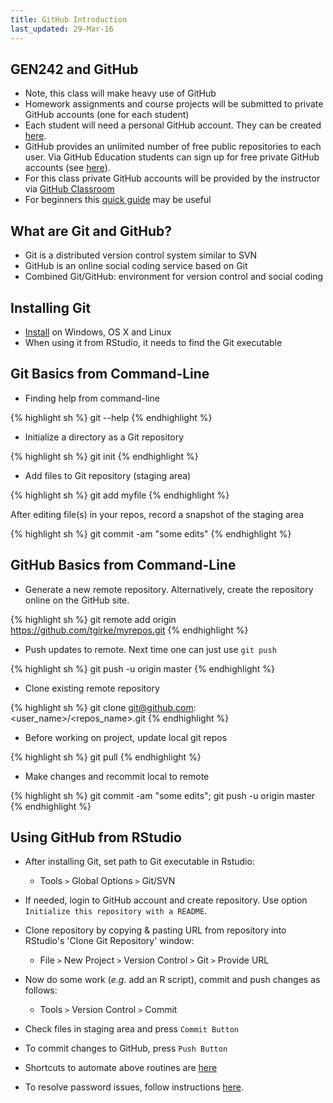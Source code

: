 ```yaml
---
title: GitHub Introduction
last_updated: 29-Mar-16
---
```


## GEN242 and GitHub 

+ Note, this class will make heavy use of GitHub 
+ Homework assignments and course projects will be submitted to private GitHub accounts (one for each student)
+ Each student will need a personal GitHub account. They can be created [here](https://github.com/personal).
+ GitHub provides an unlimited number of free public repositories to each user. Via GitHub Education students can sign up for free private GitHub accounts (see [here](https://education.github.com)).
+ For this class private GitHub accounts will be provided by the instructor via [GitHub Classroom](https://classroom.github.com/)
+ For beginners this [quick guide](https://guides.github.com/activities/hello-world/) may be useful

## What are Git and GitHub?

+ Git is a distributed version control system similar to SVN
+ GitHub is an online social coding service based on Git 
+ Combined Git/GitHub: environment for version control and social coding

## Installing Git
+ [Install](http://git-scm.com/book/en/Getting-Started-Installing-Git) on Windows, OS X and Linux
+ When using it from RStudio, it needs to find the Git executable

## Git Basics from Command-Line

+ Finding help from command-line 

{% highlight sh %}
git <command> --help
{% endhighlight %}

+ Initialize a directory as a Git repository

{% highlight sh %}
git init
{% endhighlight %}
	
+ Add files to Git repository (staging area) 

{% highlight sh %}
git add myfile
{% endhighlight %}

After editing file(s) in your repos, record a snapshot of the staging area 

{% highlight sh %}
git commit -am "some edits"
{% endhighlight %}


## GitHub Basics from Command-Line

+ Generate a new remote repository. Alternatively, create the repository online on the GitHub site.

{% highlight sh %}
git remote add origin https://github.com/tgirke/myrepos.git
{% endhighlight %}

+ Push updates to remote. Next time one can just use `git push`

{% highlight sh %}
git push -u origin master
{% endhighlight %}

+ Clone existing remote repository
    
{% highlight sh %}
git clone git@github.com:<user_name>/<repos_name>.git
{% endhighlight %}

+ Before working on project, update local git repos 

{% highlight sh %}
git pull 
{% endhighlight %}

+ Make changes and recommit local to remote 

{% highlight sh %}
git commit -am "some edits"; git push -u origin master
{% endhighlight %}


## Using GitHub from RStudio
+ After installing Git, set path to Git executable in Rstudio: 
	+ Tools `>` Global Options `>` Git/SVN

+ If needed, login to GitHub account and create repository. Use option `Initialize this repository with a README`. 

+ Clone repository by copying & pasting URL from repository into RStudio's 'Clone Git Repository' window: 
    + File `>` New Project `>` Version Control `>` Git `>` Provide URL

+ Now do some work (_e.g._ add an R script), commit and push changes as follows: 
    + Tools `>` Version Control `>` Commit

+ Check files in staging area and press `Commit Button`

+ To commit changes to GitHub, press `Push Button`

+ Shortcuts to automate above routines are [here](https://support.rstudio.com/hc/en-us/articles/200711853-Keyboard-Shortcuts)

+ To resolve password issues, follow instructions [here](https://github.com/jennybc/stat540_2014/blob/master/seminars/seminar92_git.md). 



